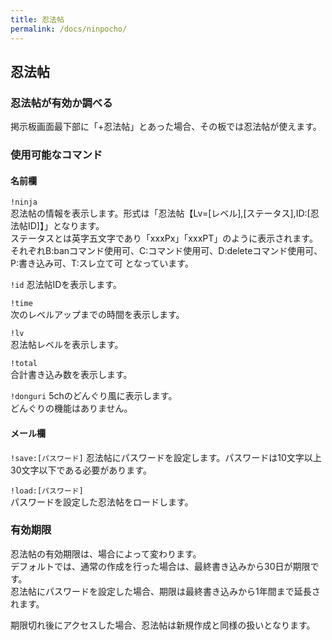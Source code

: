 ```yaml
---
title: 忍法帖
permalink: /docs/ninpocho/
---
```

## 忍法帖
### 忍法帖が有効か調べる
掲示板画面最下部に「+忍法帖」とあった場合、その板では忍法帖が使えます。

### 使用可能なコマンド
#### 名前欄
`!ninja`  
忍法帖の情報を表示します。形式は「忍法帖【Lv=[レベル],[ステータス],ID:[忍法帖ID]】」となります。  
ステータスとは英字五文字であり「xxxPx」「xxxPT」のように表示されます。  
それぞれB:banコマンド使用可、C:コマンド使用可、D:deleteコマンド使用可、P:書き込み可、T:スレ立て可
となっています。  
  
`!id`
忍法帖IDを表示します。
  
`!time`  
次のレベルアップまでの時間を表示します。
  
`!lv`  
忍法帖レベルを表示します。  
  
`!total`  
合計書き込み数を表示します。  

`!donguri` 
5chのどんぐり風に表示します。  
どんぐりの機能はありません。
  
#### メール欄
`!save:[パスワード]`
忍法帖にパスワードを設定します。パスワードは10文字以上30文字以下である必要があります。  
  
`!load:[パスワード]`  
パスワードを設定した忍法帖をロードします。  
  
### 有効期限  
忍法帖の有効期限は、場合によって変わります。  
デフォルトでは、通常の作成を行った場合は、最終書き込みから30日が期限です。  
忍法帖にパスワードを設定した場合、期限は最終書き込みから1年間まで延長されます。  
  
期限切れ後にアクセスした場合、忍法帖は新規作成と同様の扱いとなります。